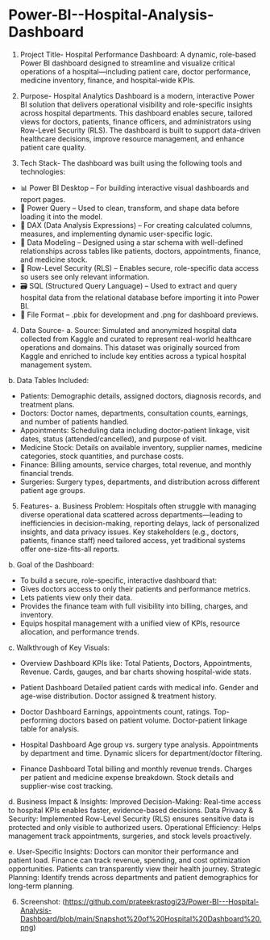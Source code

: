 # Power-BI--Hospital-Analysis-Dashboard

1.  Project Title-
Hospital Performance Dashboard:
A dynamic, role-based Power BI dashboard designed to streamline and visualize critical operations of a hospital—including patient care, doctor performance, medicine inventory, finance, and hospital-wide KPIs.

2.  Purpose-
Hospital Analytics Dashboard is a modern, interactive Power BI solution that delivers operational visibility and role-specific insights across hospital departments. This dashboard enables secure, tailored views for doctors, patients, finance officers, and administrators using Row-Level Security (RLS). The dashboard is built to support data-driven healthcare decisions, improve resource management, and enhance patient care quality.

3.  Tech Stack-
The dashboard was built using the following tools and technologies:
- 📊 Power BI Desktop – For building interactive visual dashboards and report pages.
- 📂 Power Query – Used to clean, transform, and shape data before loading it into the model.
- 🧠 DAX (Data Analysis Expressions) – For creating calculated columns, measures, and implementing dynamic user-specific logic.
- 📝 Data Modeling – Designed using a star schema with well-defined relationships across tables like patients, doctors, appointments, finance, and medicine stock.
- 🔐 Row-Level Security (RLS) – Enables secure, role-specific data access so users see only relevant information.
- 🗃️ SQL (Structured Query Language) – Used to extract and query hospital data from the relational database before importing it into Power BI.
- 📁 File Format – .pbix for development and .png for dashboard previews.

4. Data Source-
a. Source: Simulated and anonymized hospital data collected from Kaggle and curated to represent real-world healthcare operations and domains. This dataset was originally sourced from Kaggle and enriched to include key entities across a typical hospital management system.

 b. Data Tables Included:
- Patients: Demographic details, assigned doctors, diagnosis records, and treatment plans.
- Doctors: Doctor names, departments, consultation counts, earnings, and number of patients handled.
- Appointments: Scheduling data including doctor-patient linkage, visit dates, status (attended/cancelled), and purpose of visit.
- Medicine Stock: Details on available inventory, supplier names, medicine categories, stock quantities, and purchase costs.
- Finance: Billing amounts, service charges, total revenue, and monthly financial trends.
- Surgeries: Surgery types, departments, and distribution across different patient age groups.

5. Features-
 a. Business Problem: Hospitals often struggle with managing diverse operational data scattered across departments—leading to inefficiencies in decision-making, reporting delays, lack   of personalized insights, and data privacy issues. Key stakeholders (e.g., doctors, patients, finance staff) need tailored access, yet traditional systems offer one-size-fits-all reports.

b. Goal of the Dashboard:
- To build a secure, role-specific, interactive dashboard that:
- Gives doctors access to only their patients and performance metrics.
- Lets patients view only their data.
- Provides the finance team with full visibility into billing, charges, and inventory.
- Equips hospital management with a unified view of KPIs, resource allocation, and performance trends.

c. Walkthrough of Key Visuals:
- Overview Dashboard
KPIs like: Total Patients, Doctors, Appointments, Revenue.
Cards, gauges, and bar charts showing hospital-wide stats.
- Patient Dashboard
Detailed patient cards with medical info.
Gender and age-wise distribution.
Doctor assigned & treatment history.

- Doctor Dashboard
Earnings, appointments count, ratings.
Top-performing doctors based on patient volume.
Doctor-patient linkage table for analysis.

- Hospital Dashboard
Age group vs. surgery type analysis.
Appointments by department and time.
Dynamic slicers for department/doctor filtering.

- Finance Dashboard
Total billing and monthly revenue trends.
Charges per patient and medicine expense breakdown.
Stock details and supplier-wise cost tracking.

d. Business Impact & Insights:
Improved Decision-Making: Real-time access to hospital KPIs enables faster, evidence-based decisions.
Data Privacy & Security: Implemented Row-Level Security (RLS) ensures sensitive data is protected and only visible to authorized users.
Operational Efficiency: Helps management track appointments, surgeries, and stock levels proactively.

e. User-Specific Insights:
Doctors can monitor their performance and patient load.
Finance can track revenue, spending, and cost optimization opportunities.
Patients can transparently view their health journey.
Strategic Planning: Identify trends across departments and patient demographics for long-term planning.

6. Screenshot: 
(https://github.com/prateekrastogi23/Power-BI---Hospital-Analysis-Dashboard/blob/main/Snapshot%20of%20Hospital%20Dashboard%20.png)



